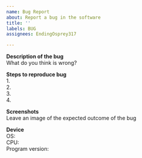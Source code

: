 ```yaml
---
name: Bug Report
about: Report a bug in the software
title: ''
labels: BUG
assignees: EndingOsprey317

---
```


**Description of the bug**  
What do you think is wrong?  
  
**Steps to reproduce bug**  
1.  
2.  
3.  
4.  
  
**Screenshots**  
Leave an image of the expected outcome of the bug  
  
**Device**  
OS:   
CPU:   
Program version:
